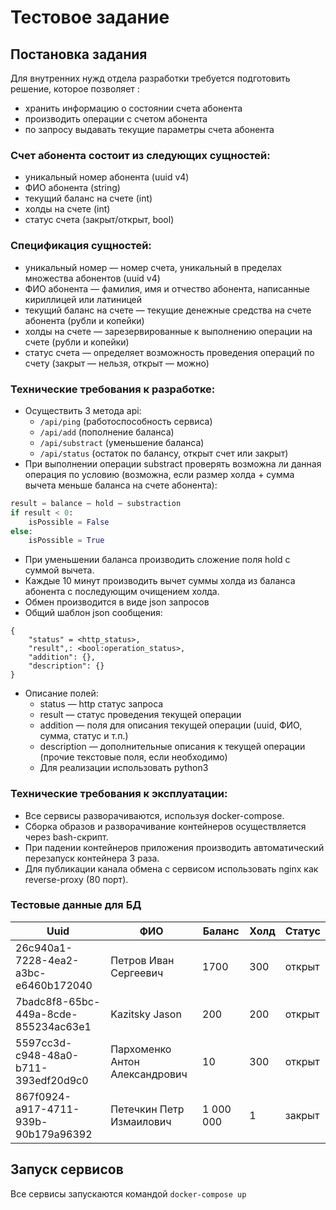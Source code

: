 # Тестовое задание 


## Постановка задания 
Для внутренних нужд отдела разработки требуется подготовить решение, которое позволяет :
* хранить информацию о состоянии счета абонента
* производить операции с счетом абонента
* по запросу выдавать текущие параметры счета абонента

### Счет абонента состоит из следующих сущностей:

* уникальный номер абонента (uuid v4)
* ФИО абонента (string)
* текущий баланс на счете (int)
* холды на счете (int)
* статус счета (закрыт/открыт, bool)

### Спецификация сущностей:

* уникальный номер — номер счета, уникальный в пределах множества абонентов (uuid v4)
* ФИО абонента — фамилия, имя и отчество абонента, написанные кириллицей или латиницей
* текущий баланс на счете — текущие денежные средства на счете абонента (рубли и копейки)
* холды на счете — зарезервированные к выполнению операции на счете (рубли и копейки)
* статус счета — определяет возможность проведения операций по счету (закрыт — нельзя, открыт — можно)

### Технические требования к разработке:

* Осуществить 3 метода api:
  * `/api/ping` (работоспособность сервиса)
  * `/api/add` (пополнение баланса)
  * `/api/substract` (уменьшение баланса)
  * `/api/status` (остаток по балансу, открыт счет или закрыт)
* При выполнении операции substract проверять возможна ли данная операция по условию (возможна, если размер холда + сумма вычета меньше баланса на счете абонента):
```python 
result = balance — hold — substraction
if result < 0:
    isPossible = False
else:
    isPossible = True
```
* При уменьшении баланса производить сложение поля hold с суммой вычета.
* Каждые 10 минут производить вычет суммы холда из баланса абонента с последующим очищением холда.
* Обмен производится в виде json запросов
* Общий шаблон json сообщения:
```
{
    "status" = <http_status>,
    "result",: <bool:operation_status>,
    "addition": {},
    "description": {}
}
```
* Описание полей:
  * status — http статус запроса
  * result — статус проведения текущей операции
  * addition — поля для описания текущей операции (uuid, ФИО, сумма, статус и т.п.)
  * description — дополнительные описания к текущей операции (прочие текстовые поля, если необходимо)
  * Для реализации использовать python3
  
### Технические требования к эксплуатации:
* Все сервисы разворачиваются, используя docker-compose.
* Сборка образов и разворачивание контейнеров осуществляется через bash-скрипт.
* При падении контейнеров приложения производить автоматический перезапуск контейнера 3 раза.
* Для публикации канала обмена c сервисом использовать nginx как reverse-proxy (80 порт).

### Тестовые данные для БД
|Uuid|ФИО|Баланс|Холд|Статус|
|---|---|---|---|---|
|26c940a1-7228-4ea2-a3bc-e6460b172040|Петров Иван Сергеевич|1700|300|открыт|
|7badc8f8-65bc-449a-8cde-855234ac63e1|Kazitsky Jason|200|200|открыт|
|5597cc3d-c948-48a0-b711-393edf20d9c0|Пархоменко Антон Александрович|10|300|открыт|
|867f0924-a917-4711-939b-90b179a96392|Петечкин Петр Измаилович|1 000 000|1|закрыт|


## Запуск сервисов 
Все сервисы запускаются командой `docker-compose up`